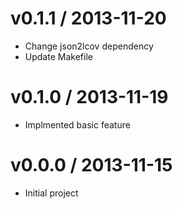 # v0.1.1 / 2013-11-20

* Change json2lcov dependency
* Update Makefile

# v0.1.0 / 2013-11-19

* Implmented basic feature

# v0.0.0 / 2013-11-15

* Initial project
